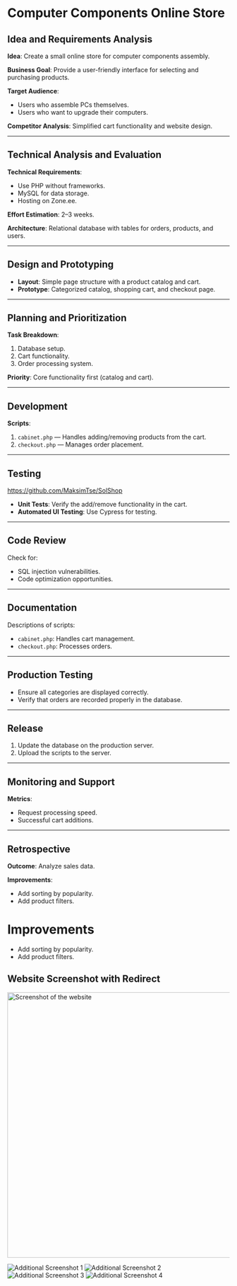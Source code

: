# Computer Components Online Store

## Idea and Requirements Analysis
**Idea**: Create a small online store for computer components assembly.

**Business Goal**: Provide a user-friendly interface for selecting and purchasing products.

**Target Audience**: 
- Users who assemble PCs themselves.
- Users who want to upgrade their computers.

**Competitor Analysis**: Simplified cart functionality and website design.

---

## Technical Analysis and Evaluation
**Technical Requirements**:
- Use PHP without frameworks.
- MySQL for data storage.
- Hosting on Zone.ee.

**Effort Estimation**: 2–3 weeks.

**Architecture**: Relational database with tables for orders, products, and users.

---

## Design and Prototyping
- **Layout**: Simple page structure with a product catalog and cart.
- **Prototype**: Categorized catalog, shopping cart, and checkout page.

---

## Planning and Prioritization
**Task Breakdown**:
1. Database setup.
2. Cart functionality.
3. Order processing system.

**Priority**: Core functionality first (catalog and cart).

---

## Development
**Scripts**:
1. `cabinet.php` — Handles adding/removing products from the cart.
2. `checkout.php` — Manages order placement.

---

## Testing
https://github.com/MaksimTse/SolShop
- **Unit Tests**: Verify the add/remove functionality in the cart.
- **Automated UI Testing**: Use Cypress for testing.

---

## Code Review
Check for:
- SQL injection vulnerabilities.
- Code optimization opportunities.

---

## Documentation
Descriptions of scripts:
- `cabinet.php`: Handles cart management.
- `checkout.php`: Processes orders.

---

## Production Testing
- Ensure all categories are displayed correctly.
- Verify that orders are recorded properly in the database.

---

## Release
1. Update the database on the production server.
2. Upload the scripts to the server.

---

## Monitoring and Support
**Metrics**:
- Request processing speed.
- Successful cart additions.

---

## Retrospective
**Outcome**: Analyze sales data.

**Improvements**:
- Add sorting by popularity.
- Add product filters.
# Improvements

- Add sorting by popularity.
- Add product filters.

## Website Screenshot with Redirect

<a href="https://maksimtsepelevits22.thkit.ee/SolShop/index.php">
  <img src="https://github.com/user-attachments/assets/750f10df-e296-4890-999d-598805a30bcc" alt="Screenshot of the website" width="600">
</a>

![Additional Screenshot 1](https://github.com/user-attachments/assets/578e8e1a-3a8d-43f0-b97c-d703d431dfd9)
![Additional Screenshot 2](https://github.com/user-attachments/assets/5ab6bc36-2462-4230-9b5d-898f5b14b1be)
![Additional Screenshot 3](https://github.com/user-attachments/assets/aa9280f3-e1fc-47a7-bac4-170744f62624)
![Additional Screenshot 4](https://github.com/user-attachments/assets/019566e3-29de-442c-b27e-fe56cdf77659)


